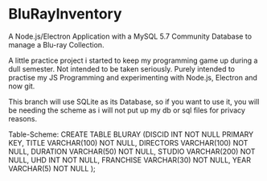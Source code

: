 # BluRayInventory
A Node.js/Electron Application with a MySQL 5.7 Community Database to manage a Blu-ray Collection.


A little practice project i started to keep my programming game up during a dull semester. Not intended to be taken seriously.
Purely intended to practise my JS Programming and experimenting with Node.js, Electron and now git. 

This branch will use SQLite as its Database, so if you want to use it, you will be needing the scheme as i will not put up my db or sql files for privacy reasons. 

Table-Scheme:
  CREATE TABLE BLURAY 
  (DISCID INT NOT NULL PRIMARY KEY, 
	TITLE VARCHAR(100) NOT NULL, 
	DIRECTORS VARCHAR(100) NOT NULL, 
	DURATION VARCHAR(50) NOT NULL, 
	STUDIO VARCHAR(200) NOT NULL,
	UHD INT NOT NULL,
	FRANCHISE VARCHAR(30) NOT NULL,
	YEAR VARCHAR(5) NOT NULL
  );

